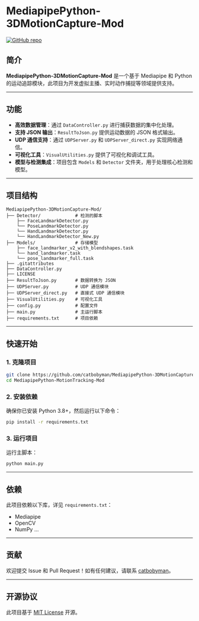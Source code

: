 
# MediapipePython-3DMotionCapture-Mod

[![GitHub repo](https://img.shields.io/badge/Repository-Link-blue)](https://github.com/catbobyman/MediapipePython-MotionTracking-Mod?tab=readme-ov-file)

## 简介

**MediapipePython-3DMotionCapture-Mod** 是一个基于 Mediapipe 和 Python 的运动追踪模块，此项目为开发虚拟主播、实时动作捕捉等领域提供支持。

---

## 功能

- **高效数据管理**：通过 `DataController.py` 进行捕获数据的集中化处理。
- **支持 JSON 输出**：`ResultToJson.py` 提供运动数据的 JSON 格式输出。
- **UDP 通信支持**：通过 `UDPServer.py` 和 `UDPServer_direct.py` 实现网络通信。
- **可视化工具**：`VisualUtilities.py` 提供了可视化和调试工具。
- **模型与检测集成**：项目包含 `Models` 和 `Detector` 文件夹，用于处理核心检测和模型。

---

## 项目结构

```
MediapipePython-3DMotionCapture-Mod/
├── Detector/             # 检测的脚本
    ├── FaceLandmarkDetector.py 
    └── PoseLandmarkDetector.py 
    └── HandLandmarkDetector.py
    └── HandLandmarkDetector_New.py
├── Models/               # 存储模型
    ├── face_landmarker_v2_with_blendshapes.task    
    └── hand_landmarker.task 
    └── pose_landmarker_full.task
├── .gitattributes       
├── DataController.py     
├── LICENSE               
├── ResultToJson.py       # 数据转换为 JSON
├── UDPServer.py          # UDP 通信模块
├── UDPServer_direct.py   # 直接式 UDP 通信模块
├── VisualUtilities.py    # 可视化工具
├── config.py             # 配置文件
├── main.py               # 主运行脚本
├── requirements.txt      # 项目依赖
```

---

## 快速开始

### 1. 克隆项目
```bash
git clone https://github.com/catbobyman/MediapipePython-3DMotionCapture-Mod.git
cd MediapipePython-MotionTracking-Mod
```

### 2. 安装依赖
确保你已安装 Python 3.8+，然后运行以下命令：
```bash
pip install -r requirements.txt
```

### 3. 运行项目
运行主脚本：
```bash
python main.py
```

---

## 依赖

此项目依赖以下库，详见 `requirements.txt`：
- Mediapipe
- OpenCV
- NumPy
...

---

## 贡献

欢迎提交 Issue 和 Pull Request！如有任何建议，请联系 [catbobyman](https://github.com/catbobyman)。

---

## 开源协议

此项目基于 [MIT License](LICENSE) 开源。
